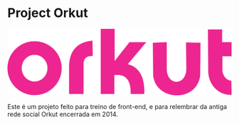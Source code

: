 # Project Orkut

![](imgs/logo_orkut2.png)

Este é um projeto feito para treino de front-end, e para relembrar da antiga rede social Orkut encerrada em 2014.
